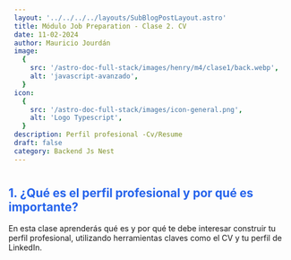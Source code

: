 ```yaml
---
layout: '../../../../layouts/SubBlogPostLayout.astro'
title: Módulo Job Preparation - Clase 2. CV
date: 11-02-2024
author: Mauricio Jourdán
image:
  {
    src: '/astro-doc-full-stack/images/henry/m4/clase1/back.webp',
    alt: 'javascript-avanzado',
  }
icon:
  {
    src: '/astro-doc-full-stack/images/icon-general.png',
    alt: 'Logo Typescript',
  }
description: Perfil profesional -Cv/Resume
draft: false
category: Backend Js Nest
---
```


<style>
  h1 { color: #713f12; }
  h2 { color: #2563eb; }
  h3 { color: #a855f7; }
  img {
    width: 100%;
    height: 100%;
    object-fit: cover;
  }
  pre {
    padding: 10px;
  }
</style>

## 1. ¿Qué es el perfil profesional y por qué es importante?

En esta clase aprenderás qué es y por qué te debe interesar construir tu perfil profesional, utilizando herramientas claves como el CV y tu perfil de LinkedIn.
